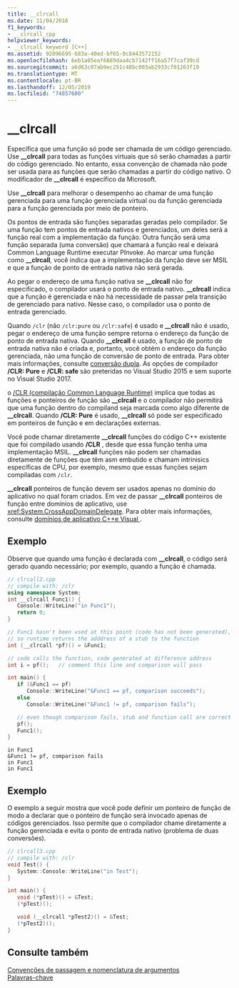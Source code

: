 ```yaml
---
title: __clrcall
ms.date: 11/04/2016
f1_keywords:
- __clrcall_cpp
helpviewer_keywords:
- __clrcall keyword [C++]
ms.assetid: 92096695-683a-40ed-bf65-0c8443572152
ms.openlocfilehash: 6eb1a05eaf6669daa4cb7142ff16a57f7caf39cd
ms.sourcegitcommit: a6d63c07ab9ec251c48bc003ab2933cf01263f19
ms.translationtype: MT
ms.contentlocale: pt-BR
ms.lasthandoff: 12/05/2019
ms.locfileid: "74857600"
---
```

# <a name="__clrcall"></a>__clrcall

Especifica que uma função só pode ser chamada de um código gerenciado.  Use **__clrcall** para todas as funções virtuais que só serão chamadas a partir do código gerenciado. No entanto, essa convenção de chamada não pode ser usada para as funções que serão chamadas a partir do código nativo. O modificador de **__clrcall** é específico da Microsoft.

Use **__clrcall** para melhorar o desempenho ao chamar de uma função gerenciada para uma função gerenciada virtual ou da função gerenciada para a função gerenciada por meio de ponteiro.

Os pontos de entrada são funções separadas geradas pelo compilador. Se uma função tem pontos de entrada nativos e gerenciados, um deles será a função real com a implementação da função. Outra função será uma função separada (uma conversão) que chamará a função real e deixará Common Language Runtime executar PInvoke. Ao marcar uma função como **__clrcall**, você indica que a implementação da função deve ser MSIL e que a função de ponto de entrada nativa não será gerada.

Ao pegar o endereço de uma função nativa se **__clrcall** não for especificado, o compilador usará o ponto de entrada nativo. **__clrcall** indica que a função é gerenciada e não há necessidade de passar pela transição de gerenciado para nativo. Nesse caso, o compilador usa o ponto de entrada gerenciado.

Quando `/clr` (não `/clr:pure` ou `/clr:safe`) é usado e **__clrcall** não é usado, pegar o endereço de uma função sempre retorna o endereço da função de ponto de entrada nativa. Quando **__clrcall** é usado, a função de ponto de entrada nativa não é criada e, portanto, você obtém o endereço da função gerenciada, não uma função de conversão de ponto de entrada. Para obter mais informações, consulte [conversão dupla](../dotnet/double-thunking-cpp.md). As opções de compilador **/CLR: Pure** e **/CLR: safe** são preteridas no Visual Studio 2015 e sem suporte no Visual Studio 2017.

o [/CLR (compilação Common Language Runtime)](../build/reference/clr-common-language-runtime-compilation.md) implica que todas as funções e ponteiros de função são **__clrcall** e o compilador não permitirá que uma função dentro do compiland seja marcada como algo diferente de **__clrcall**. Quando **/CLR: Pure** é usado, **__clrcall** só pode ser especificado em ponteiros de função e em declarações externas.

Você pode chamar diretamente **__clrcall** funções do código C++ existente que foi compilado usando **/CLR** , desde que essa função tenha uma implementação MSIL. **__clrcall** funções não podem ser chamadas diretamente de funções que têm asm embutido e chamam intrinisics específicas de CPU, por exemplo, mesmo que essas funções sejam compiladas com `/clr`.

**__clrcall** ponteiros de função devem ser usados apenas no domínio do aplicativo no qual foram criados.  Em vez de passar **__clrcall** ponteiros de função entre domínios de aplicativo, use <xref:System.CrossAppDomainDelegate>. Para obter mais informações, consulte [domínios de aplicativo C++e Visual ](../dotnet/application-domains-and-visual-cpp.md).

## <a name="example"></a>Exemplo

Observe que quando uma função é declarada com **__clrcall**, o código será gerado quando necessário; por exemplo, quando a função é chamada.

```cpp
// clrcall2.cpp
// compile with: /clr
using namespace System;
int __clrcall Func1() {
   Console::WriteLine("in Func1");
   return 0;
}

// Func1 hasn't been used at this point (code has not been generated),
// so runtime returns the adddress of a stub to the function
int (__clrcall *pf)() = &Func1;

// code calls the function, code generated at difference address
int i = pf();   // comment this line and comparison will pass

int main() {
   if (&Func1 == pf)
      Console::WriteLine("&Func1 == pf, comparison succeeds");
   else
      Console::WriteLine("&Func1 != pf, comparison fails");

   // even though comparison fails, stub and function call are correct
   pf();
   Func1();
}
```

```Output
in Func1
&Func1 != pf, comparison fails
in Func1
in Func1
```

## <a name="example"></a>Exemplo

O exemplo a seguir mostra que você pode definir um ponteiro de função de modo a declarar que o ponteiro de função será invocado apenas de códigos gerenciados. Isso permite que o compilador chame diretamente a função gerenciada e evita o ponto de entrada nativo (problema de duas conversões).

```cpp
// clrcall3.cpp
// compile with: /clr
void Test() {
   System::Console::WriteLine("in Test");
}

int main() {
   void (*pTest)() = &Test;
   (*pTest)();

   void (__clrcall *pTest2)() = &Test;
   (*pTest2)();
}
```

## <a name="see-also"></a>Consulte também

[Convenções de passagem e nomenclatura de argumentos](../cpp/argument-passing-and-naming-conventions.md)<br/>
[Palavras-chave](../cpp/keywords-cpp.md)
